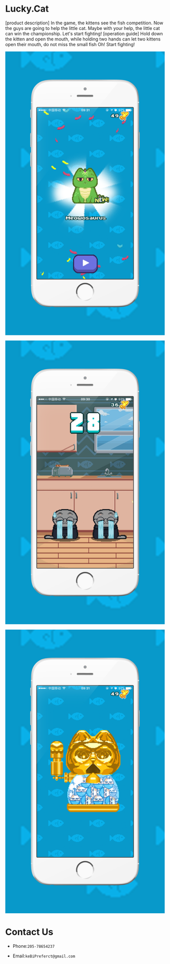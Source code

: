 # Lucky.Cat
[product description]
In the game, the kittens see the fish competition. Now the guys are going to help the little cat. Maybe with your help, the little cat can win the championship.
Let's start fighting!
[operation guide]
Hold down the kitten and open the mouth, while holding two hands can let two kittens open their mouth, do not miss the small fish Oh! Start fighting!

![](https://github.com/lilaiwei1236/Lucky/blob/master/01.png)

![](https://github.com/lilaiwei1236/Lucky/blob/master/02.png)

![](https://github.com/lilaiwei1236/Lucky/blob/master/03.png)

# Contact Us

* Phone:`205-78654237`

* Email:`keBiPreferct@gmail.com`

